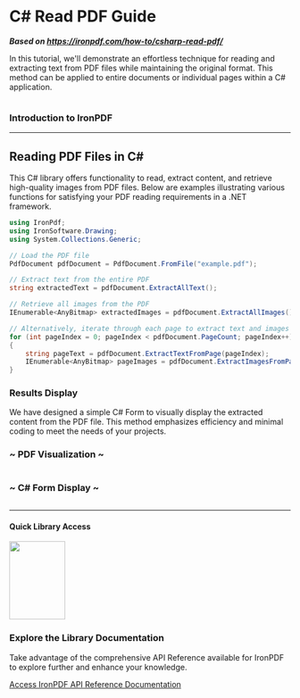 # C# Read PDF Guide

***Based on <https://ironpdf.com/how-to/csharp-read-pdf/>***


In this tutorial, we'll demonstrate an effortless technique for reading and extracting text from PDF files while maintaining the original format. This method can be applied to entire documents or individual pages within a C# application.

<div style="display: flex; align-items: center; justify-content: center;">
	<div class="center-image-wrapper" style="max-width: 100px; margin-right: 20px;">
		<img src="https://ironpdf.com/img/faq/csharp-parse-pdf/csharp-parse-pdf1.png" alt="" class="img-responsive add-shadow">
	</div>
	<div class="center-image-wrapper" style="max-width: 165px">
		<img src="https://ironpdf.com/img/faq/csharp-parse-pdf/csharp-parse-pdf2.png" alt="" class="img-responsive add-shadow">
	</div>
	<div class="center-image-wrapper" style="max-width: 100px; margin-left: 30px;">
		<img src="https://ironpdf.com/img/faq/csharp-parse-pdf/csharp-parse-pdf3.png" alt="" class="img-responsive add-shadow">
	</div>
</div>

<h3>Introduction to IronPDF</h3>


--------------------------------------


## Reading PDF Files in C&num;

This C# library offers functionality to read, extract content, and retrieve high-quality images from PDF files. Below are examples illustrating various functions for satisfying your PDF reading requirements in a .NET framework.

```cs
using IronPdf;
using IronSoftware.Drawing;
using System.Collections.Generic;

// Load the PDF file
PdfDocument pdfDocument = PdfDocument.FromFile("example.pdf");

// Extract text from the entire PDF
string extractedText = pdfDocument.ExtractAllText();

// Retrieve all images from the PDF
IEnumerable<AnyBitmap> extractedImages = pdfDocument.ExtractAllImages();

// Alternatively, iterate through each page to extract text and images
for (int pageIndex = 0; pageIndex < pdfDocument.PageCount; pageIndex++)
{
    string pageText = pdfDocument.ExtractTextFromPage(pageIndex);
    IEnumerable<AnyBitmap> pageImages = pdfDocument.ExtractImagesFromPage(pageIndex);
}
```

### Results Display

We have designed a simple C# Form to visually display the extracted content from the PDF file. This method emphasizes efficiency and minimal coding to meet the needs of your projects.

<div class="row">
	<div class="col-md-6">
		<div class="content-img-align-center">
			<h3>~ PDF Visualization ~</h3>
			<div class="center-image-wrapper">
				<a rel="nofollow" href="https://ironpdf.com/img/faq/csharp-read-pdf/csharp-read-pdf4.png" target="_blank">
					<img src="https://ironpdf.com/img/faq/csharp-read-pdf/csharp-read-pdf4.png" alt="" class="img-responsive add-shadow">
				</a>
			</div>
		</div>
	</div>
	<div class="col-md-6">
		<div class="content-img-align-center">
			<h3>~ C# Form Display ~</h3>
			<div class="center-image-wrapper">
				<a rel="nofollow" href="https://ironpdf.com/img/faq/csharp-read-pdf/csharp-read-pdf5.png" target="_blank">
					<img src="https://ironpdf.com/img/faq/csharp-read-pdf/csharp-read-pdf5.png" alt="" class="img-responsive add-shadow">
				</a>
			</div>
		</div>
	</div>
</div>

<hr class="separator">
<h4 class="tutorial-segment-title">Quick Library Access</h4>

<div class="tutorial-section">
  <div class="row">
    <div class="col-sm-4">
      <div class="tutorial-image">
        <img style="max-width: 110px; width: 100px; height: 140px;" alt="" class="img-responsive add-shadow" src="https://ironpdf.com/img/svgs/documentation.svg" width="100" height="140">
      </div>
    </div>
    <div class="col-sm-8">
      <h3>Explore the Library Documentation</h3>
      <p>Take advantage of the comprehensive API Reference available for IronPDF to explore further and enhance your knowledge.</p>
      <a class="doc-link" href="https://ironpdf.com/object-reference/api/IronPdf.html" target="_blank">Access IronPDF API Reference Documentation <i class="fa fa-chevron-right"></i></a>
      </div>
  </div>
</div>